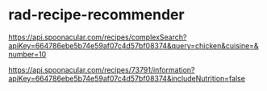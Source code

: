 # rad-recipe-recommender


https://api.spoonacular.com/recipes/complexSearch?apiKey=664786ebe5b74e59af07c4d57bf08374&query=chicken&cuisine=&number=10

https://api.spoonacular.com/recipes/73791/information?apiKey=664786ebe5b74e59af07c4d57bf08374&includeNutrition=false
